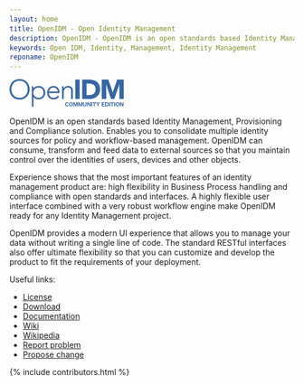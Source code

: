 ```yaml
---
layout: home
title: OpenIDM - Open Identity Management
description: OpenIDM - OpenIDM is an open standards based Identity Management, Provisioning and Compliance solution.
keywords: Open IDM, Identity, Management, Identity Management
reponame: OpenIDM
---
```

<div class="container text-center mb-4">
    <a target="_blank" href="https://github.com/OpenIdentityPlatform/OpenIDM">
        <img src="/assets/img/openidm-logo.png" width="40%" alt="OpenIDM Logo"/>
    </a>
</div>

OpenIDM is an open standards based Identity Management, Provisioning and Compliance solution. Enables you to consolidate multiple identity sources for policy and workflow-based management. OpenIDM can consume, transform and feed data to external sources so that you maintain control over the identities of users, devices and other objects.

Experience shows that the most important features of an identity management product are: high flexibility in         Business Process handling and compliance with open standards and interfaces.
A highly flexible user interface combined with a very robust workflow engine make OpenIDM ready for any Identity Management project.

OpenIDM provides a modern UI experience that allows you to manage your data without writing a single line of code. The standard RESTful interfaces also offer ultimate flexibility so that you can customize and develop the product to fit the requirements of your deployment.

Useful links:
* [License](https://github.com/OpenIdentityPlatform/OpenIDM?tab=License-1-ov-file#readme)
* [Download](https://github.com/OpenIdentityPlatform/OpenIDM/releases)
* [Documentation](https://doc.openidentityplatform.org/openidm/)
* [Wiki](https://github.com/OpenIdentityPlatform/OpenIDM/wiki/)
* [Wikipedia](https://en.wikipedia.org/wiki/OpenIDM)
* [Report problem](https://github.com/OpenIdentityPlatform/OpenIDM/issues/new?assignees=&labels=&projects=&template=Bug_report.md)
* [Propose change](https://github.com/OpenIdentityPlatform/OpenIDM/issues/new?assignees=&labels=&projects=&template=Feature_request.md)


 {% include contributors.html %}